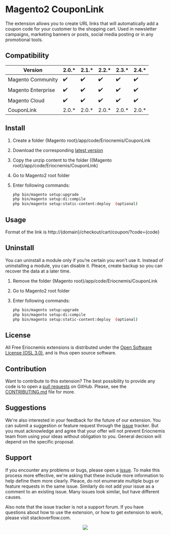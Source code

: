 # Magento2 CouponLink

The extension allows you to create URL links that will automatically add a coupon code for your customer to the shopping cart. Used in newsletter campaigns, marketing banners or posts, social media posting or in any promotional tools.

## Compatibility

Version | 2.0.* | 2.1.* | 2.2.* | 2.3.* | 2.4.*
--- | --- | --- | --- | --- | ---
Magento Community | :heavy_check_mark: | :heavy_check_mark: | :heavy_check_mark: | :heavy_check_mark: | :heavy_check_mark:
Magento Enterprise | :heavy_check_mark: | :heavy_check_mark: | :heavy_check_mark: | :heavy_check_mark: | :heavy_check_mark:
Magento Cloud | :heavy_check_mark: | :heavy_check_mark: | :heavy_check_mark: | :heavy_check_mark: | :heavy_check_mark:
CouponLink | 2.0.* | 2.0.* | 2.0.* | 2.0.* | 2.0.*

## Install

1. Create a folder {Magento root}/app/code/Eriocnemis/CouponLink

2. Download the corresponding [latest version](https://github.com/eriocnemis/m2.CouponLink/releases)

3. Copy the unzip content to the folder ({Magento root}/app/code/Eriocnemis/CouponLink)

4. Go to Magento2 root folder

5. Enter following commands:

    ```bash
    php bin/magento setup:upgrade
    php bin/magento setup:di:compile
    php bin/magento setup:static-content:deploy  (optional)

## Usage

Format of the link is http://{domain}/checkout/cart/coupon/?code={code}

## Uninstall

You can uninstall a module only if you’re certain you won’t use it. Instead of uninstalling a module, you can disable it. Pleace, create backup so you can recover the data at a later time.

1. Remove the folder {Magento root}/app/code/Eriocnemis/CouponLink

2. Go to Magento2 root folder

3. Enter following commands:

    ```bash
    php bin/magento setup:upgrade
    php bin/magento setup:di:compile
    php bin/magento setup:static-content:deploy  (optional)

## License

All Free Eriocnemis extensions is distributed under the [Open Software License (OSL 3.0)](https://github.com/eriocnemis/m2.CouponLink/blob/master/LICENSE.md), and is thus open source software.

## Contribution

Want to contribute to this extension? The best possibility to provide any code is to open a [pull requests](https://github.com/eriocnemis/m2.CouponLink/pulls) on GitHub. Please, see the [CONTRIBUTING.md](https://github.com/eriocnemis/m2.CouponLink/blob/master/.github/CONTRIBUTING.md) file for more.

## Suggestions

We're also interested in your feedback for the future of our extension. You can submit a suggestion or feature request through the [issue](https://github.com/eriocnemis/m2.CouponLink/issues) tracker. But you must acknowledge and agree that your offer will not prevent Eriocnemis team from using your ideas without obligation to you. General decision will depend on the specific proposal.

## Support

If you encounter any problems or bugs, please open a [issue](https://github.com/eriocnemis/m2.CouponLink/issues). To make this process more effective, we're asking that these include more information to help define them more clearly. Pleace, do not enumerate multiple bugs or feature requests in the same issue. Similarly do not add your issue as a comment to an existing issue. Many issues look similar, but have different causes.

Also note that the issue tracker is not a support forum. If you have questions about how to use the extension, or how to get extension to work, please visit stackoverflow.com.

<p align="center"><img src="https://avatars3.githubusercontent.com/u/48807026?s=48&v=4"></p>
